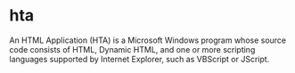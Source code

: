 # hta
An HTML Application (HTA) is a Microsoft Windows program whose source code consists of HTML, Dynamic HTML, and one or more scripting languages supported by Internet Explorer, such as VBScript or JScript.
